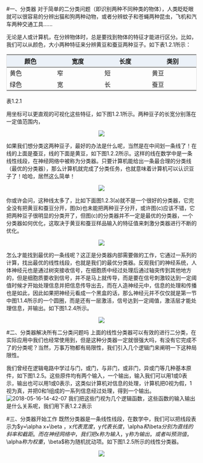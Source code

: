 #一、分类器
对于简单的二分类问题（即识别两种不同种类的物体），人类眨眨眼就可以很容易的分辨出猫和狗两种动物，或者分辨蚊子和苍蝇两种昆虫，飞机和汽车两种交通工具......

无论是人或计算机，在分辨物体时，总是要找到物体的特征才能进行区分。比如，我们可以从颜色，大小两种特征来分辨黄豆和蚕豆两种豆子。如下表1.2.1所示：
<style>
table {
    width: 100%; /*表格宽度*/
    max-width: 60em; /*表格最大宽度，避免表格过宽*/
    border: 1px solid #dedede; /*表格外边框设置*/
}
table th{background: rgba(158,188,226,0.2); /*第一行背景色*/}
table th{
    width: 15em;
}
</style>


|    颜色    | 宽度    |    长度    | 类别   |
| ---------- | ---    |---------- | ----    |
| 黄色          |  窄   |短       |  黄豆   |
| 绿色         |  宽   |长        |  蚕豆   |
表1.2.1


用坐标可以更直观的可视化这些特征，如下图1.2.1所示。两种豆子的长宽分别落在一定值范围内，

<div align=center>
<img src='http://qiniu.xdpie.com/2018-05-16-11-38-55.png'>
</div>

如果我们想分类这两种豆子，最好的办法是什么呢，当然是在中间划一条线了！在线的上面是蚕豆，线的下面是黄豆，如下图1.2.2所示。这样的线在数学中是一条线性线段，在神经网络中被称为分类器。只要计算机能给出一条最合理的分类线（最优的分类器），那么计算机就完成了分类任务，也就意味着计算机可以认识豆子了！哈哈，居然这么简单！

<div align=center>
<img src='http://qiniu.xdpie.com/2018-05-16-11-40-14.png'>
</div>

你或许会问，这种线太多了，比如下面图1.2.3(a)就不是一个很好的分类器，它完全没有把黄豆和蚕豆分开，图(b)也未能把两种豆子分开，或许图(c)应该不错，它把两种豆子很明显的分类开了，但图(c)的分类器并不一定是最优的分类器，一个分类器如何优化，这取决于黄豆和蚕豆样品输入的特征值来刺激分类器进行不断的优化。

<div align=center>
<img src='http://qiniu.xdpie.com/2018-05-16-11-43-07.png'>
</div>

怎么才能找到最优的一条线呢？这正是分类器内部需要做的工作，它通过一系列的计算，找出最优的线性线段，也就是我们的最优分类器。反观我们的神经系统，人体神经元也是通过树突接收信号，在细胞质中经过处理后通过轴突传到其他地方的，但是细胞质要收到信号，并不是马上就传导，而是要在信号刺激较达到一定阈值时候才开始处理信息并把信息传导出去，而在人造神经元中，信息的处理和传播也是如此，因此如果把神经元看成一个黑盒的话，那么神经元并不仅仅就是第一节中图1.1.4所示的一个圆圈，而是还有一层激活，信号达到一定阈值，激活层才能处理信息，并输出。如下图1.2.4所示。

<div align=center>
<img src='http://qiniu.xdpie.com/2018-05-16-11-47-08.png'>
</div>

#二、分类器解决所有二分类问题吗
上面的线性分类器可以有效的进行二分类，在实际应用中我们也经常使用到，但是这种分类器一定就很强大吗，有没有它完成不了的分类呢？当然，万事万物都有局限性，我们引入几个逻辑门来阐明一下这种局限性。

我们曾经在逻辑电路中学过与门，或门，与非门，或非门，异或门等几种基本原件，如下图1.2.5。这些原件均有两个输入，一个输出，输入我们可以用1或0表示，输出也可以用1或0表示，这类似计算机对信息的处理，计算机把0视为假，1视为真，并把0和1组成的一系列信息经过处理，得到一个输出。
![2018-05-16-14-42-07](http://qiniu.xdpie.com/2018-05-16-14-42-07.png)
我们把这些门视为几个逻辑函数，这些函数的输入输出是什么关系呢，我们用下表1.2.2表示

#三、分类器开始工作
既然分类器是一条线性线段，在数学中，我们可以把线段表示为$y=\alpha x+\beta $，$x$代表宽度，$y$代表长度，$\alpha$和$\beta$分别为直线的斜率和截距。而在神经网络中，我们把$x$称为输入，$y$称为输出，或者叫预测值，$\alpha$称为权重，$\beta$称为随机扰动项。如下图1.2.5所示的线性分类器。
<div align=center>
<img src='http://qiniu.xdpie.com/2018-05-16-12-33-25.png'>
</div>